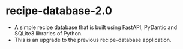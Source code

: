 # recipe-database-2.0
- A simple recipe database that is built using FastAPI, PyDantic and SQLite3 libraries of Python.
- This is an upgrade to the previous recipe-database application.
